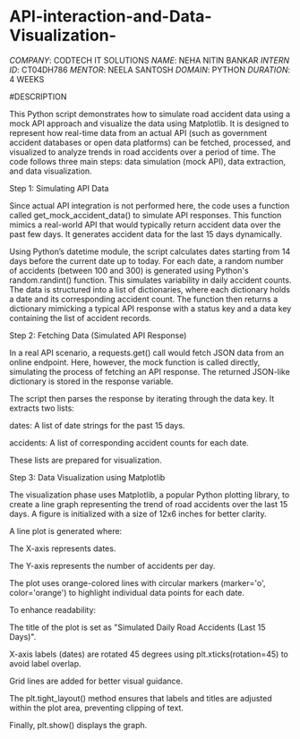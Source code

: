 # API-interaction-and-Data-Visualization-
*COMPANY*: CODTECH IT SOLUTIONS
*NAME*: NEHA NITIN BANKAR 
*INTERN ID*: CT04DH786
*MENTOR*: NEELA SANTOSH 
*DOMAIN*: PYTHON 
*DURATION*: 4 WEEKS 

#DESCRIPTION

This Python script demonstrates how to simulate road accident data using a mock API approach and visualize the data using Matplotlib. It is designed to represent how real-time data from an actual API (such as government accident databases or open data platforms) can be fetched, processed, and visualized to analyze trends in road accidents over a period of time. The code follows three main steps: data simulation (mock API), data extraction, and data visualization.

Step 1: Simulating API Data

Since actual API integration is not performed here, the code uses a function called get_mock_accident_data() to simulate API responses. This function mimics a real-world API that would typically return accident data over the past few days. It generates accident data for the last 15 days dynamically.

Using Python’s datetime module, the script calculates dates starting from 14 days before the current date up to today. For each date, a random number of accidents (between 100 and 300) is generated using Python's random.randint() function. This simulates variability in daily accident counts. The data is structured into a list of dictionaries, where each dictionary holds a date and its corresponding accident count. The function then returns a dictionary mimicking a typical API response with a status key and a data key containing the list of accident records.

Step 2: Fetching Data (Simulated API Response)

In a real API scenario, a requests.get() call would fetch JSON data from an online endpoint. Here, however, the mock function is called directly, simulating the process of fetching an API response. The returned JSON-like dictionary is stored in the response variable.

The script then parses the response by iterating through the data key. It extracts two lists:

dates: A list of date strings for the past 15 days.

accidents: A list of corresponding accident counts for each date.

These lists are prepared for visualization.

Step 3: Data Visualization using Matplotlib

The visualization phase uses Matplotlib, a popular Python plotting library, to create a line graph representing the trend of road accidents over the last 15 days. A figure is initialized with a size of 12x6 inches for better clarity.

A line plot is generated where:

The X-axis represents dates.

The Y-axis represents the number of accidents per day.

The plot uses orange-colored lines with circular markers (marker='o', color='orange') to highlight individual data points for each date.

To enhance readability:

The title of the plot is set as "Simulated Daily Road Accidents (Last 15 Days)".

X-axis labels (dates) are rotated 45 degrees using plt.xticks(rotation=45) to avoid label overlap.

Grid lines are added for better visual guidance.

The plt.tight_layout() method ensures that labels and titles are adjusted within the plot area, preventing clipping of text.


Finally, plt.show() displays the graph.


